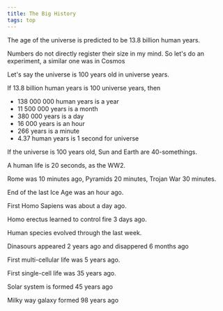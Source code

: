 ```yaml
---
title: The Big History
tags: top 
---
```


The age of the universe is predicted to be 13.8 billion human years. 

Numbers do not directly register their size in my mind. So let's do an experiment, a similar one was in Cosmos 

Let's say the universe is 100 years old in universe years. 

If 13.8 billion human years is 100 universe years, then 
- 138 000 000 human years is a year
- 11 500 000 years is a month 
- 380 000 years is a day
- 16 000 years is an hour
- 266 years is a minute 
- 4.37 human years is 1 second for universe

If the universe is 100 years old, Sun and Earth are 40-somethings. 

A human life is 20 seconds, as the WW2. 

Rome was 10 minutes ago, Pyramids 20 minutes, Trojan War 30 minutes. 

End of the last Ice Age was an hour ago. 

First Homo Sapiens was about a day ago. 

Homo erectus learned to control fire 3 days ago. 

Human species evolved through the last week. 

Dinasours appeared 2 years ago and disappered 6 months ago 

First multi-cellular life was 5 years ago. 

First single-cell life was 35 years ago. 

Solar system is formed 45 years ago 

Milky way galaxy formed 98 years ago   